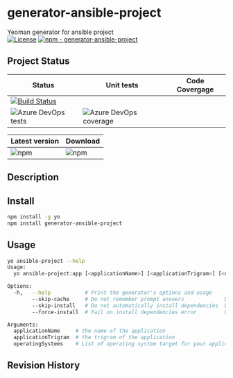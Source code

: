 # generator-ansible-project
Yeoman generator for ansible project  
[![License](https://img.shields.io/badge/license-MIT-blue.svg)](https://github.com/ygo74/generator-ansible-project/blob/master/LICENSE)
[![npm - generator-ansible-project](https://img.shields.io/badge/npm-generator--team-blue.svg)](https://www.npmjs.com/package/generator-ansible-project)

## Project Status
| Status | Unit tests | Code Covergage | 
|--------|------------|----------------|
| [![Build Status](https://dev.azure.com/ygo74/generator-ansible-project/_apis/build/status/ygo74.generator-ansible-project%20(1)?branchName=master)](https://dev.azure.com/ygo74/generator-ansible-project/_build/latest?definitionId=4&branchName=master)|
| ![Azure DevOps tests](https://img.shields.io/azure-devops/tests/ygo74/generator-ansible-project/4.svg) | ![Azure DevOps coverage](https://img.shields.io/azure-devops/coverage/ygo74/generator-ansible-project/4.svg) |


| Latest version | Download |
|----------------|----------|
| ![npm](https://img.shields.io/npm/v/generator-ansible-project.svg) | ![npm](https://img.shields.io/npm/dw/generator-ansible-project.svg) |


## Description

## Install
```bash
npm install -g yo
npm install generator-ansible-project
```

## Usage
```bash
yo ansible-project --help
Usage:
  yo ansible-project:app [<applicationName>] [<applicationTrigram>] [<operatingSystems>] [options]

Options:
  -h,   --help           # Print the generator's options and usage
        --skip-cache     # Do not remember prompt answers             Default: false
        --skip-install   # Do not automatically install dependencies  Default: false
        --force-install  # Fail on install dependencies error         Default: false

Arguments:
  applicationName     # the name of the application                           Type: String  Required: false
  applicationTrigram  # the trigram of the application                        Type: String  Required: false
  operatingSystems    # List of operating system target for your application  Type: String  Required: false
```

## Revision History
